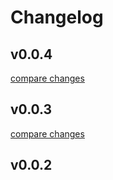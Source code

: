 # Changelog


## v0.0.4

[compare changes](https://github.com/gbyesiltas/nuxt-alt-generator/compare/v0.0.3...v0.0.4)

## v0.0.3

[compare changes](https://github.com/gbyesiltas/nuxt-alt-generator/compare/v0.0.2...v0.0.3)

## v0.0.2

